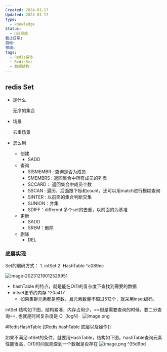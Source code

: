 ```yaml
---
Created: 2024-01-17
Updated: 2024-01-17
Type:
  - knowledge
Status:
  - 🎃已完成
截止日期: 
目标: 
领域: 
tags:
  - Redis操作
  - RedisSet
  - 数据结构
---
```



## redis Set

- 是什么 

  无序的集合

 - 场景 

   去重场景

 - 怎么用

    -  创建
        -  SADD 
    -  查询
        -  SISMEMBR : 查询是否为成员
        -  SMEMBRS : 返回集合中所有成员的列表 
        -  SCCARD： 返回集合中成员个数
        -   SSCAN : 遍历，后面跟下标和count，还可以用match进行模糊查询
        -  SINTER : 以前面的集合判断交集
        -  SUNION：并集
        -  SDIFF：different 多个set的去重，以前面的为基准
    -  更新
        -  SADD
        -  SREM：删除
    -  删除
        -  DEL

###  底层实现

Set的编码方式：
	1. intSet
	2. HashTable ^c089ec

![image-20231219012529951](D:\\study\img\image-20231219012529951.png)

- hashTable 的特点，就是能在O(1)的复杂度下查找到需要的数据
- intset更节约内存 ^20a417
	- 如果集群元素都是整数，且元素数量不超过512个，就采用inset编码，

intSet 结构如下图，结构紧凑，内存占用少，==但是需要查询的时候，要二分查询==, 也就是时间复杂度是 O（logN）
	![image.png](https://obsidian-pic-1317906728.cos.ap-nanjing.myqcloud.com/obsidian/20240105010432.png)

#RedisHashTable [[Redis hashTable 底层以及操作]]

如果不满足intSet的条件，就要用HashTable，结构如下图，hashTable查询元素性能很高，O(1)时间就能查到一个数据是否存在
	![image.png](https://obsidian-pic-1317906728.cos.ap-nanjing.myqcloud.com/obsidian/20240105010603.png) ^35d9bd
